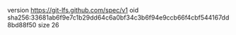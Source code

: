 version https://git-lfs.github.com/spec/v1
oid sha256:33681ab6f9e7c1b29dd64c6a0bf34c3b6f94e9ccb66f4cbf544167dd8bd88f50
size 26
